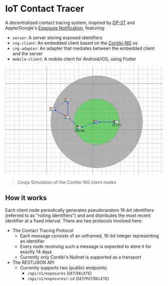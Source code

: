# IoT Contact Tracer
A decentralized contact tracing system, inspired by [DP-3T](https://github.com/DP-3T/documents) and Apple/Google's [Exposure Notification](https://en.wikipedia.org/wiki/Exposure_Notification), featuring:

* `server`: A server storing exposed identifiers
* `cng-client`: An embedded client based on the [Contiki-NG](https://github.com/contiki-ng/contiki-ng) os
* `cng-adapter`: An adapter that mediates between the embedded client and the server
* `mobile-client`: A mobile client for Android/iOS, using Flutter

![Simulation](cooja-simulation.png)
> Cooja Simulation of the Contiki-NG client nodes

## How it works
Each client node periodically generates pseudorandom 16-bit identifiers (referred to as "rolling identifiers") and and distributes the most recent identifier at a fixed interval. There are two protocols involved here:

* The Contact Tracing Protocol
    * Each message consists of an unframed, 16-bit integer representing an identifier
    * Every node receiving such a message is expected to store it for exactly 14 days
    * Currently only Contiki's Nullnet is supported as a transport
* The REST/JSON API
    * Currently supports two (public) endpoints:
        * `/api/v1/exposures` (`GET`/`DELETE`)
        * `/api/v1/exposures/:id` (`GET`/`PUT`/`DELETE`)

